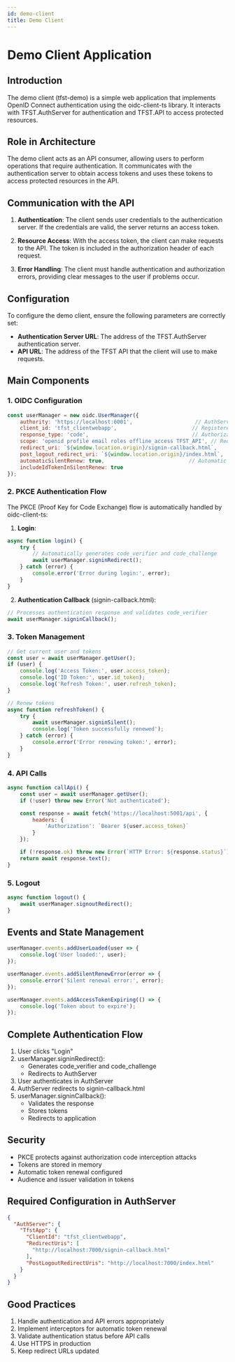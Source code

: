 ```yaml
---
id: demo-client
title: Demo Client
---
```


# Demo Client Application

## Introduction

The demo client (tfst-demo) is a simple web application that implements OpenID Connect authentication using the oidc-client-ts library. It interacts with TFST.AuthServer for authentication and TFST.API to access protected resources.

## Role in Architecture

The demo client acts as an API consumer, allowing users to perform operations that require authentication. It communicates with the authentication server to obtain access tokens and uses these tokens to access protected resources in the API.

## Communication with the API

1. **Authentication**: The client sends user credentials to the authentication server. If the credentials are valid, the server returns an access token.
   
2. **Resource Access**: With the access token, the client can make requests to the API. The token is included in the authorization header of each request.

3. **Error Handling**: The client must handle authentication and authorization errors, providing clear messages to the user if problems occur.

## Configuration

To configure the demo client, ensure the following parameters are correctly set:

- **Authentication Server URL**: The address of the TFST.AuthServer authentication server.
- **API URL**: The address of the TFST API that the client will use to make requests.

## Main Components

### 1. OIDC Configuration

```javascript
const userManager = new oidc.UserManager({
    authority: 'https://localhost:6001',                    // AuthServer URL
    client_id: 'tfst_clientwebapp',                        // Registered client ID
    response_type: 'code',                                 // Authorization code flow
    scope: 'openid profile email roles offline_access TFST_API', // Requested scopes
    redirect_uri: `${window.location.origin}/signin-callback.html`,
    post_logout_redirect_uri: `${window.location.origin}/index.html`,
    automaticSilentRenew: true,                           // Automatic token renewal
    includeIdTokenInSilentRenew: true
});
```

### 2. PKCE Authentication Flow

The PKCE (Proof Key for Code Exchange) flow is automatically handled by oidc-client-ts:

1. **Login**:
```javascript
async function login() {
    try {
        // Automatically generates code_verifier and code_challenge
        await userManager.signinRedirect();
    } catch (error) {
        console.error('Error during login:', error);
    }
}
```

2. **Authentication Callback** (signin-callback.html):
```javascript
// Processes authentication response and validates code_verifier
await userManager.signinCallback();
```

### 3. Token Management

```javascript
// Get current user and tokens
const user = await userManager.getUser();
if (user) {
    console.log('Access Token:', user.access_token);
    console.log('ID Token:', user.id_token);
    console.log('Refresh Token:', user.refresh_token);
}

// Renew tokens
async function refreshToken() {
    try {
        await userManager.signinSilent();
        console.log('Token successfully renewed');
    } catch (error) {
        console.error('Error renewing token:', error);
    }
}
```

### 4. API Calls

```javascript
async function callApi() {
    const user = await userManager.getUser();
    if (!user) throw new Error('Not authenticated');

    const response = await fetch('https://localhost:5001/api', {
        headers: {
            'Authorization': `Bearer ${user.access_token}`
        }
    });

    if (!response.ok) throw new Error(`HTTP Error: ${response.status}`);
    return await response.text();
}
```

### 5. Logout

```javascript
async function logout() {
    await userManager.signoutRedirect();
}
```

## Events and State Management

```javascript
userManager.events.addUserLoaded(user => {
    console.log('User loaded:', user);
});

userManager.events.addSilentRenewError(error => {
    console.error('Silent renewal error:', error);
});

userManager.events.addAccessTokenExpiring(() => {
    console.log('Token about to expire');
});
```

## Complete Authentication Flow

1. User clicks "Login"
2. userManager.signinRedirect():
   - Generates code_verifier and code_challenge
   - Redirects to AuthServer
3. User authenticates in AuthServer
4. AuthServer redirects to signin-callback.html
5. userManager.signinCallback():
   - Validates the response
   - Stores tokens
   - Redirects to application

## Security

- PKCE protects against authorization code interception attacks
- Tokens are stored in memory
- Automatic token renewal configured
- Audience and issuer validation in tokens

## Required Configuration in AuthServer

```json
{
  "AuthServer": {
    "TfstApp": {
      "ClientId": "tfst_clientwebapp",
      "RedirectUris": [
        "http://localhost:7000/signin-callback.html"
      ],
      "PostLogoutRedirectUris": "http://localhost:7000/index.html"
    }
  }
}
```

## Good Practices

1. Handle authentication and API errors appropriately
2. Implement interceptors for automatic token renewal
3. Validate authentication status before API calls
4. Use HTTPS in production
5. Keep redirect URLs updated